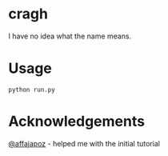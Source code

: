 # cragh

I have no idea what the name means.


# Usage

`python run.py`


# Acknowledgements
[@affajapoz](https://github.com/affajapoz) - helped me with the initial tutorial
